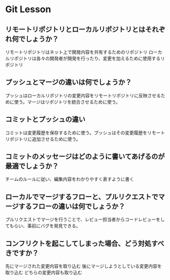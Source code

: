 # Git Lesson


## リモートリポジトリとローカルリポジトリとはそれぞれ何でしょうか？
リモートリポジトリはネット上で開発内容を共有するためのリポジトリ
ローカルリポジトリは各々の開発者が開発を行ったり、変更を加えるために使用するリポジトリ


## プッシュとマージの違いは何でしょうか？
プッシュはローカルリポジトリの変更内容をリモートリポジトリに反映させるために使う。マージはリポジトリを統合させるために使う。


## コミットとプッシュの違い
コミットは変更履歴を保存するために使う。プッシュはその変更履歴をリモートリポジトリに追加させるために使う。


## コミットのメッセージはどのように書いてあげるのが最適でしょうか？
チームのルールに従い、編集内容をわかりやすく表すように書く


## ローカルでマージするフローと、プルリクエストでマージするフローの違いは何でしょうか？
プルリクエストでマージを行うことで、レビュー担当者からコードレビューをしてもらい、事前にバグを発見できる。


## コンフリクトを起こしてしまった場合、どう対処すべきですか？
先にマージされた変更内容を取り込む
後にマージしようとしている変更内容を取り込む
どちらの変更内容も取り込む